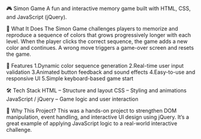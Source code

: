 🎮 Simon Game
A fun and interactive memory game built with HTML, CSS, and JavaScript (jQuery).

🧠 What It Does
The Simon Game challenges players to memorize and reproduce a sequence of colors that grows progressively longer with each level. When the player clicks the correct sequence, the game adds a new color and continues. A wrong move triggers a game-over screen and resets the game.

🚀 Features
1.Dynamic color sequence generation
2.Real-time user input validation
3.Animated button feedback and sound effects
4.Easy-to-use and responsive UI
5.Simple keyboard-based game start

🛠️ Tech Stack
HTML – Structure and layout
CSS – Styling and animations
JavaScript / jQuery – Game logic and user interaction

📌 Why This Project?
This was a hands-on project to strengthen DOM manipulation, event handling, and interactive UI design using jQuery. It’s a great example of applying JavaScript logic to a real-world interactive challenge.
